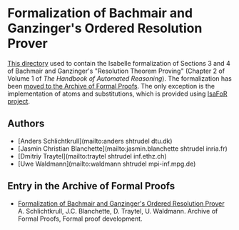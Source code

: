 # Formalization of Bachmair and Ganzinger's Ordered Resolution Prover #

[This directory](https://bitbucket.org/isafol/isafol/src/master/Ordered_Resolution_Prover/) used to contain the Isabelle formalization of Sections 3 and 4 of Bachmair and Ganzinger's "Resolution Theorem Proving" (Chapter 2 of Volume 1 of _The Handbook of Automated Reasoning_). The formalization has been [moved to the Archive of Formal Proofs](https://www.isa-afp.org/entries/Ordered_Resolution_Prover.shtml). The only exception is the implementation of atoms and substitutions, which is provided using [IsaFoR project](http://cl-informatik.uibk.ac.at/software/ceta/).


## Authors ##

* [Anders Schlichtkrull](mailto:anders shtrudel dtu.dk)
* [Jasmin Christian Blanchette](mailto:jasmin.blanchette shtrudel inria.fr)
* [Dmitriy Traytel](mailto:traytel shtrudel inf.ethz.ch)
* [Uwe Waldmann](mailto:waldmann shtrudel mpi-inf.mpg.de)


## Entry in the Archive of Formal Proofs ##

* [Formalization of Bachmair and Ganzinger's Ordered Resolution Prover](https://www.isa-afp.org/entries/Ordered_Resolution_Prover.shtml)
  A. Schlichtkrull, J.C. Blanchette, D. Traytel, U. Waldmann.
  Archive of Formal Proofs, Formal proof development.
